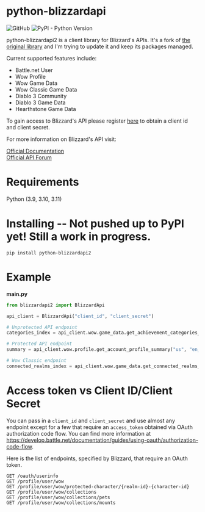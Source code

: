 # python-blizzardapi
![GitHub](https://img.shields.io/github/license/lostcol0ny/python-blizzardapi2) ![PyPI - Python Version](https://img.shields.io/pypi/pyversions/python-blizzardapi)

python-blizzardapi2 is a client library for Blizzard's APIs. It's a fork of [the original library](https://github.com/trevorphillipscoding/python-blizzardapi/) and I'm trying to update it and keep its packages managed.

Current supported features include:
- Battle.net User
- Wow Profile
- Wow Game Data
- Wow Classic Game Data
- Diablo 3 Community
- Diablo 3 Game Data
- Hearthstone Game Data

To gain access to Blizzard's API please register [here](https://develop.battle.net/access/) to obtain a client id and client secret.

For more information on Blizzard's API visit:

[Official Documentation](https://develop.battle.net/documentation)  
[Official API Forum](https://us.forums.blizzard.com/en/blizzard/c/api-discussion)

# Requirements

Python (3.9, 3.10, 3.11)

# Installing -- Not pushed up to PyPI yet! Still a work in progress.

`pip install python-blizzardapi2`
    
# Example

**main.py**
```python
from blizzardapi2 import BlizzardApi

api_client = BlizzardApi("client_id", "client_secret")

# Unprotected API endpoint
categories_index = api_client.wow.game_data.get_achievement_categories_index("us", "en_US")

# Protected API endpoint
summary = api_client.wow.profile.get_account_profile_summary("us", "en_US", "access_token")

# Wow Classic endpoint
connected_realms_index = api_client.wow.game_data.get_connected_realms_index("us", "en_US", is_classic=True)
```

# Access token vs Client ID/Client Secret

You can pass in a `client_id` and `client_secret` and use almost any endpoint except for a few that require an `access_token` obtained via OAuth authorization code flow. You can find more information at https://develop.battle.net/documentation/guides/using-oauth/authorization-code-flow.

Here is the list of endpoints, specified by Blizzard, that require an OAuth token.

```
GET /oauth/userinfo
GET /profile/user/wow
GET /profile/user/wow/protected-character/{realm-id}-{character-id}
GET /profile/user/wow/collections
GET /profile/user/wow/collections/pets
GET /profile/user/wow/collections/mounts
```
